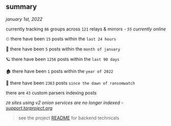 
## summary
_january 1st, 2022_

currently tracking `86` groups across `121` relays & mirrors - _`55` currently online_

⏲ there have been `15` posts within the `last 24 hours`

🦈 there have been `5` posts within the `month of january`

🪐 there have been `1256` posts within the `last 90 days`

🏚 there have been `1` posts within the `year of 2022`

🦕 there have been `2363` posts `since the dawn of ransomwatch`

there are `43` custom parsers indexing posts

_`20` sites using v2 onion services are no longer indexed - [support.torproject.org](https://support.torproject.org/onionservices/v2-deprecation/)_

> see the project [README](https://github.com/thetanz/ransomwatch#ransomwatch--) for backend technicals
